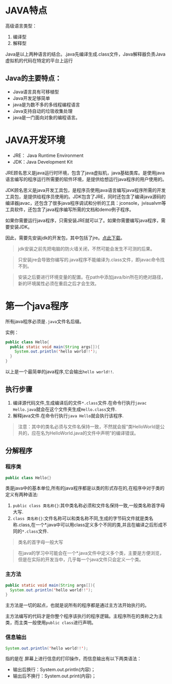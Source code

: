 # JAVA特点

高级语言类型：
1. 编译型
2. 解释型

Java是以上两种语言的结合。.java先编译生成.class文件，Java解释器负责Java虚拟机的代码在特定的平台上运行

## Java的主要特点：

- Java语言具有可移植型
- Java开发足够简单
- java是为数不多的多线程编程语言
- Java支持自动的垃圾收集处理
- java是一门面向对象的编程语言。

# JAVA开发环境

- JRE： Java Runtime Environment
- JDK：Java Development Kit

JRE顾名思义是java运行时环境，包含了java虚拟机，java基础类库。是使用java语言编写的程序运行所需要的软件环境，是提供给想运行java程序的用户使用的。

JDK顾名思义是java开发工具包，是程序员使用java语言编写java程序所需的开发工具包，是提供给程序员使用的。JDK包含了JRE，同时还包含了编译java源码的编译器javac，还包含了很多java程序调试和分析的工具：jconsole，jvisualvm等工具软件，还包含了java程序编写所需的文档和demo例子程序。

如果你需要运行java程序，只需安装JRE就可以了。如果你需要编写java程序，需要安装JDK。

因此，需要先安装jdk的开发包，其中包括了jre。[点此下载](https://www.java.com/zh_CN/download)。

> jdk安装之前先把电脑的防火墙关闭，不然可能会发生不可测的后果。

> 只安装jre会导致你编写的.java程序不能编译为.class文件，即javac命令找不到。

> 安装之后要进行环境变量的配置。在path中添加java/bin所在的绝对路径，新的环境属性必须在重启之后才会生效。

# 第一个java程序

所有java程序必须是`.java`文件名后缀。

实例：

```java
public class Hello{
  public static void main(String args[]){
    System.out.println('hello world!!');
  }
}
```

以上是一个最简单的java程序,它会输出`hello world!!`.

## 执行步骤

1. 编译源代码文件,生成编译后的文件`*.class`文件.在命令行执行`javac Hello.java`就会在这个文件夹生成`Hello.class`文件.
2. 解释java文件.在命令行执行`java Hello`就会执行该程序.

> 注意：其中的类名必须与文件名保持一致，不然就会报“类HelloWorld是公共的，应在名为HelloWorld.java的文件中声明”的编译错误。

## 分解程序

### 程序类

```java
public class Hello{}
```

类是java中的基本单位,所有的java程序都是以类的形式存在的,在程序中对于类的定义有两种语法:

1. `public class 类名称{}`:其中类名称必须和文件名保持一致,一般类名称首字母大写.
2. `class 类名称{}`:文件名称可以和类名称不同,生成的字节码文件就是类名称.class,在一个*.java中可以用class定义多个不同的类,并且在编译之后形成不同的`*.class`文件.

> 类名的首字母一般大写

> 在java的学习中可能会在一个*.java文件中定义多个类，主要是方便浏览，但是在实际的开发当中，几乎每一个java文件只会定义一个类。

### 主方法

```java
public static void main(String args[]){
  System.out.println('hello world!!');
}
```

主方法是一切的起点，也就是说所有的程序都是通过主方法开始执行的。

主方法编写的代码才是你整个程序该执行的程序逻辑。主程序所在的类称之为主类，而主类一般使用`public class`进行声明。

### 信息输出

```java
System.out.println('hello world!!');
```

指的是在 屏幕上进行信息的打印操作，而信息输出有以下两类语法：

- 输出后换行：System.out.println(内容)；
- 输出后不换行：System.out.print(内容)；